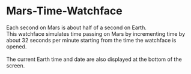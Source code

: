 # Mars-Time-Watchface

Each second on Mars is about half of a second on Earth.
</br>This watchface simulates time passing on Mars by incrementing time by about 32 seconds per minute starting from the time the watchface is opened.
</br>
</br>The current Earth time and date are also displayed at the bottom of the screen.

